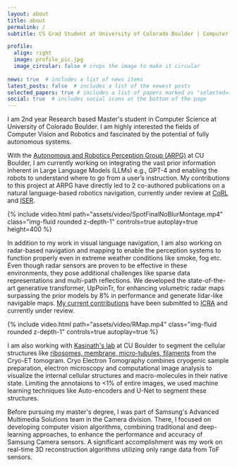 ```yaml
---
layout: about
title: about
permalink: /
subtitle: CS Grad Student at University of Colorado Boulder | Computer Vision Engineer at Samsung

profile:
  align: right
  image: profile_pic.jpg
  image_circular: false # crops the image to make it circular
  
news: true  # includes a list of news items
latest_posts: false  # includes a list of the newest posts
selected_papers: true # includes a list of papers marked as "selected={true}"
social: true  # includes social icons at the bottom of the page
---
```


I am 2nd year Research based Master's student in Computer Science at University of Colorado Boulder. I am highly interested the fields of Computer Vision and Robotics and fascinated by the potential of fully autonomous systems. 


With the <a href="https://arpg.github.io/">Autonomous and Robotics Perception Group (ARPG)</a> at CU Boulder, I am currently working on integrating the vast prior information inherent in Large Language Models (LLMs) e.g., GPT-4 and enabling the robots to understand where to go  from a user’s instruction. My contributions to this project at ARPG have directly led to 2 co-authored publications on a natural language-based robotics navigation, currently under review at <a href="https://www.corl2023.org/">CoRL</a> and <a href="https://iser2023.org/">ISER</a>. 

<div class="row">
    <div class="caption">
        {% include video.html path="assets/video/SpotFinalNoBlurMontage.mp4" class="img-fluid rounded z-depth-1" controls=true autoplay=true height=400 %}
    </div>
</div>

In addition to my work in visual language navigation, I am also working on radar-based navigation and mapping to enable the perception systems to function properly even in extreme weather conditions like smoke, fog etc. Even though radar sensors are proven to be effective in these environments, they pose additional challenges like sparse data representations and multi-path reflections. We developed the state-of-the-art generative transformer, UpPoinTr, for enhancing volumetric radar maps surpassing the prior models by 8% in performance and generate lidar-like navigable maps. <a href="https://ajaymopidevi.github.io/ajay/projects/2_project/">My current contributions</a> have been submitted to <a href="http://ieee-icra.org/">ICRA</a> and currently under review.

<div class="row">
    <div class="caption">
        {% include video.html path="assets/video/RMap.mp4" class="img-fluid rounded z-depth-1" controls=true autoplay=true %}
    </div>
</div>


I am also working with <a href="http://cryoem.colorado.edu/">Kasinath's lab</a> at CU Boulder to segment the cellular structures like <a href="projects/1_project">ribosomes, membrane, micro-tubules, filaments</a> from the Cryo-ET tomogram. Cryo Electron Tomography combines cryogenic sample preparation, electron microscopy and computational image analysis to visualize the internal cellular structures and macro-molecules in their native state. Limiting the annotaions to <1% of entire images, we used machine learning techniques like Auto-encoders and U-Net to segment these structures.

Before pursuing my master's degree, I was part of Samsung's Advanced Multimedia Solutions team in the Camera division. There, I focused on developing computer vision algorithms, combining traditional and deep-learning approaches, to enhance the performance and accuracy of Samsung Camera sensors. A significant accomplishment was my work on real-time 3D reconstruction algorithms utilizing only range data from ToF sensors.  

